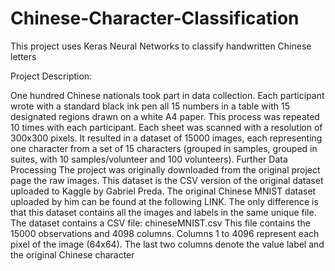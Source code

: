 # Chinese-Character-Classification
This project uses Keras Neural Networks to classify handwritten Chinese letters

Project Description:

One hundred Chinese nationals took part in data collection. Each participant wrote with a standard black ink pen all 15 numbers in a table with 15 designated regions drawn on a white A4 paper. This process was repeated 10 times with each participant. Each sheet was scanned with a resolution of 300x300 pixels.
It resulted in a dataset of 15000 images, each representing one character from a set of 15 characters (grouped in samples, grouped in suites, with 10 samples/volunteer and 100 volunteers).
Further Data Processing
The project was originally downloaded from the original project page the raw images.
This dataset is the CSV version of the original dataset uploaded to Kaggle by Gabriel Preda. The original Chinese MNIST dataset uploaded by him can be found at the following LINK. The only difference is that this dataset contains all the images and labels in the same unique file.
The dataset contains a CSV file: chineseMNIST.csv
This file contains the 15000 observations and 4098 columns. Columns 1 to 4096 represent each pixel of the image (64x64). The last two columns denote the value label and the original Chinese character
